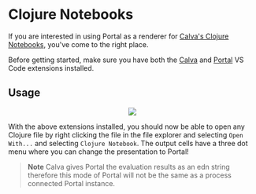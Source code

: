 # Clojure Notebooks

If you are interested in using Portal as a renderer for [Calva's Clojure
Notebooks][1], you've come to the right place.

Before getting started, make sure you have both the [Calva][2] and [Portal][3] VS Code extensions installed.

## Usage

<p align="center">
<img src="https://user-images.githubusercontent.com/1986211/196565058-dd6a1bfb-f27d-498a-926e-9758d9cc0b4e.gif" />
</p>

With the above extensions installed, you should now be able to open any Clojure
file by right clicking the file in the file explorer and selecting `Open
With...` and selecting `Clojure Notebook`. The output cells have a three dot
menu where you can change the presentation to Portal!

> **Note** Calva gives Portal the evaluation results as an edn string therefore
> this mode of Portal will not be the same as a process connected Portal
> instance.

[1]: https://calva.io/notebooks/
[2]: https://marketplace.visualstudio.com/items?itemName=betterthantomorrow.calva
[3]: https://marketplace.visualstudio.com/items?itemName=djblue.portal
